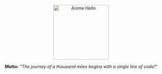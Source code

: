 
<p align="center">
  <img src="https://media.giphy.com/media/TF9z8Id4LJru8/giphy.gif" alt="Anime Hello" width="180">
</p>

<p align="center">
  <b>Motto:</b> <em>"The journey of a thousand miles begins with a single line of code!"</em>
</p>
